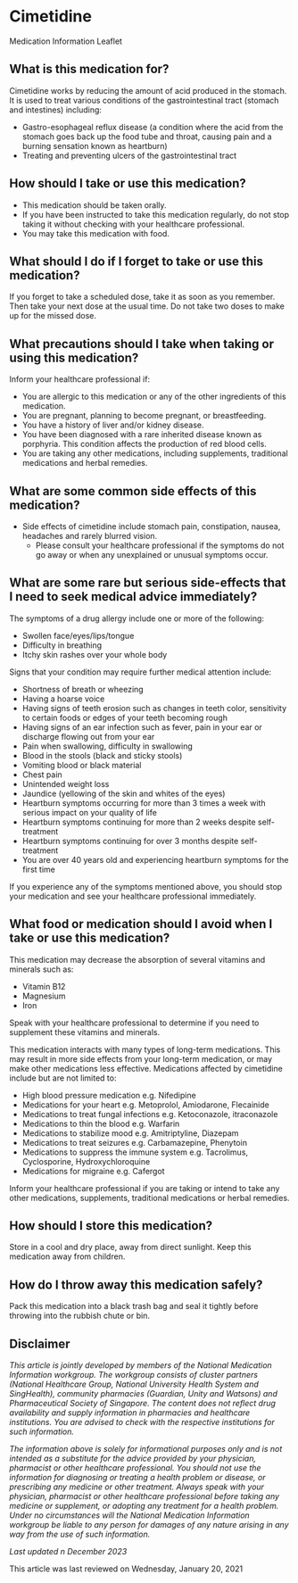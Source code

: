 # Cimetidine

Medication Information Leaflet

What is this medication for?
----------------------------

Cimetidine works by reducing the amount of acid produced in the stomach. It is used to treat various conditions of the gastrointestinal tract (stomach and intestines) including:

* Gastro-esophageal reflux disease (a condition where the acid from the stomach goes back up the food tube and throat, causing pain and a burning sensation known as heartburn)
* Treating and preventing ulcers of the gastrointestinal tract

How should I take or use this medication?
-----------------------------------------

* This medication should be taken orally.
* If you have been instructed to take this medication regularly, do not stop taking it without checking with your healthcare professional.
* You may take this medication with food.

What should I do if I forget to take or use this medication?
------------------------------------------------------------

If you forget to take a scheduled dose, take it as soon as you remember. Then take your next dose at the usual time. Do not take two doses to make up for the missed dose.

What precautions should I take when taking or using this medication?
--------------------------------------------------------------------

Inform your healthcare professional if:

* You are allergic to this medication or any of the other ingredients of this medication.
* You are pregnant, planning to become pregnant, or breastfeeding.
* You have a history of liver and/or kidney disease.
* You have been diagnosed with a rare inherited disease known as porphyria. This condition affects the production of red blood cells.
* You are taking any other medications, including supplements, traditional medications and herbal remedies.

What are some common side effects of this medication?
-----------------------------------------------------

* Side effects of cimetidine include stomach pain, constipation, nausea, headaches and rarely blurred vision.  
  + Please consult your healthcare professional if the symptoms do not go away or when any unexplained or unusual symptoms occur.

What are some rare but serious side-effects that I need to seek medical advice immediately?
-------------------------------------------------------------------------------------------

The symptoms of a drug allergy include one or more of the following:

* Swollen face/eyes/lips/tongue
* Difficulty in breathing
* Itchy skin rashes over your whole body

Signs that your condition may require further medical attention include:

* Shortness of breath or wheezing
* Having a hoarse voice
* Having signs of teeth erosion such as changes in teeth color, sensitivity to certain foods or edges of your teeth becoming rough
* Having signs of an ear infection such as fever, pain in your ear or discharge flowing out from your ear
* Pain when swallowing, difficulty in swallowing
* Blood in the stools (black and sticky stools)
* Vomiting blood or black material
* Chest pain
* Unintended weight loss
* Jaundice (yellowing of the skin and whites of the eyes)
* Heartburn symptoms occurring for more than 3 times a week with serious impact on your quality of life
* Heartburn symptoms continuing for more than 2 weeks despite self-treatment
* Heartburn symptoms continuing for over 3 months despite self-treatment
* You are over 40 years old and experiencing heartburn symptoms for the first time

If you experience any of the symptoms mentioned above, you should stop your medication and see your healthcare professional immediately.

What food or medication should I avoid when I take or use this medication?
--------------------------------------------------------------------------

This medication may decrease the absorption of several vitamins and minerals such as:

* Vitamin B12
* Magnesium
* Iron

Speak with your healthcare professional to determine if you need to supplement these vitamins and minerals.

This medication interacts with many types of long-term medications. This may result in more side effects from your long-term medication, or may make other medications less effective. Medications affected by cimetidine include but are not limited to:

* High blood pressure medication e.g. Nifedipine
* Medications for your heart e.g. Metoprolol, Amiodarone, Flecainide
* Medications to treat fungal infections e.g. Ketoconazole, itraconazole
* Medications to thin the blood e.g. Warfarin
* Medications to stabilize mood e.g. Amitriptyline, Diazepam
* Medications to treat seizures e.g. Carbamazepine, Phenytoin
* Medications to suppress the immune system e.g. Tacrolimus, Cyclosporine, Hydroxychloroquine
* Medications for migraine e.g. Cafergot

Inform your healthcare professional if you are taking or intend to take any other medications, supplements, traditional medications or herbal remedies.

How should I store this medication?
-----------------------------------

Store in a cool and dry place, away from direct sunlight. Keep this medication away from children.

How do I throw away this medication safely?
-------------------------------------------

Pack this medication into a black trash bag and seal it tightly before throwing into the rubbish chute or bin.

Disclaimer
----------

*This article is jointly developed by members of the National Medication Information workgroup. The workgroup consists of cluster partners (National Healthcare Group, National University Health System and SingHealth), community pharmacies (Guardian, Unity and Watsons) and Pharmaceutical Society of Singapore. The content does not reflect drug availability and supply information in pharmacies and healthcare institutions. You are advised to check with the respective institutions for such information.*

*The information above is solely for informational purposes only and is not intended as a substitute for the advice provided by your physician, pharmacist or other healthcare professional. You should not use the information for diagnosing or treating a health problem or disease, or prescribing any medicine or other treatment. Always speak with your physician, pharmacist or other healthcare professional before taking any medicine or supplement, or adopting any treatment for a health problem. Under no circumstances will the National Medication Information workgroup be liable to any person for damages of any nature arising in any way from the use of such information.*

*Last updated n December 2023*

This article was last reviewed on
Wednesday, January 20, 2021